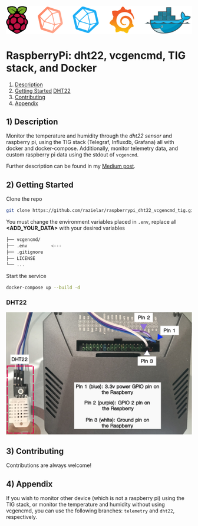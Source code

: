 <div align="center">
<img src="https://github.com/razielar/RaspberryPi_dht22_vcgencmd_tig_docker/blob/main/img/raspberrypi_tig.png" alt="logo"></img>
</div>

# RaspberryPi: dht22, vcgencmd, TIG stack, and Docker

1. [Description](#ds)
2. [Getting Started](#gs)
    [DHT22](#dht22)
3. [Contributing](#contributions)
4. [Appendix](#app)

## <a id='ds'></a> 1) Description

Monitor the temperature and humidity through the *dht22 sensor* and raspberry pi, using the TIG stack (Telegraf, Influxdb, Grafana) all with docker and docker-compose. Additionally, monitor telemetry data, and custom raspberry pi data using the stdout of `vcgencmd`. 

Further description can be found in my [Medium post]().

## <a id='gs'></a> 2) Getting Started

Clone the repo

```bash
git clone https://github.com/razielar/raspberrypi_dht22_vcgencmd_tig.git
```

You must change the environment variables placed in `.env`, replace all **<ADD_YOUR_DATA>** with your desired variables

```bash
├── vcgencmd/
├── .env         <---
├── .gitignore
├── LICENSE
└── ...
```

Start the service

```bash
docker-compose up --build -d
```

### DHT22



<div align="center">
<img src="https://github.com/razielar/raspberrypi_dht22_vcgencmd_tig_docker/blob/main/img/dht22_connections.png" alt="logo"></img>
</div>

## <a id='contributions'></a> 3) Contributing
Contributions are always welcome! 

## <a id='app'></a> 4) Appendix

If you wish to monitor other device (which is not a raspberry pi) using the TIG stack, or monitor the temperature and humidity without using vcgencmd, you can use the following branches: `telemetry` and `dht22`, respectively.